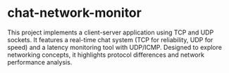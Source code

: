 # chat-network-monitor
This project implements a client-server application using TCP and UDP sockets. It features a real-time chat system (TCP for reliability, UDP for speed) and a latency monitoring tool with UDP/ICMP. Designed to explore networking concepts, it highlights protocol differences and network performance analysis.
